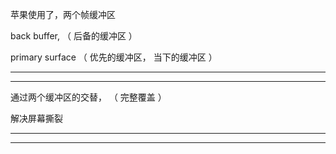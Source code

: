 苹果使用了，两个帧缓冲区




back buffer,
（   后备的缓冲区   ）




primary surface
（   优先的缓冲区， 当下的缓冲区       ）


<hr>


<hr>


通过两个缓冲区的交替，   （     完整覆盖      ）  


解决屏幕撕裂



<hr>


<hr>

